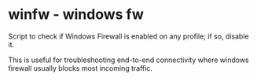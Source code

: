# winfw - windows fw

Script to check if Windows Firewall is enabled on any profile; if so, disable it.

This is useful for troubleshooting end-to-end connectivity where windows firewall usually blocks most incoming traffic.
